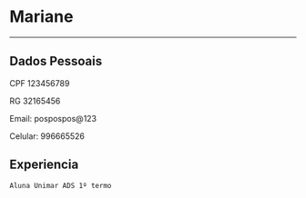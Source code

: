 # Mariane

---
## Dados Pessoais

CPF 123456789

RG 32165456

Email: pospospos@123

Celular: 996665526

## Experiencia

    Aluna Unimar ADS 1º termo
